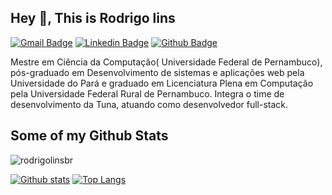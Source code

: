 ## Hey 👋, This is Rodrigo lins
[![Gmail Badge](https://img.shields.io/badge/-rodrigolinsbr@gmail.com-c14438?style=flat&logo=Gmail&logoColor=white&link=mailto:rodrigolinsbr@gmail.com)](mailto:rodrigolinsbr@gmail.com) 
[![Linkedin Badge](https://img.shields.io/badge/-rodrigocavalcanti-lins-30337543/-0072b1?style=flat&logo=Linkedin&logoColor=white&link=https://www.linkedin.com/in/rodrigocavalcanti-lins-30337543//)](https://www.linkedin.com/in/rodrigocavalcanti-lins-30337543//) [![Github Badge](https://img.shields.io/badge/-rodrigolinsbr-grey?style=flat&logo=github&logoColor=white&link=https://github.com/rodrigolinsbr/)](https://www.github.com/rodrigolinsbr/) <p align='left'>Mestre em Ciência da Computação( Universidade Federal de Pernambuco), pós-graduado em Desenvolvimento de sistemas e aplicações web pela Universidade do Pará e graduado em Licenciatura Plena em Computação pela Universidade Federal Rural de Pernambuco. Integra o time de desenvolvimento da Tuna, atuando como desenvolvedor full-stack.</p>
## Some of my Github Stats
<p align=left> <img src=https://komarev.com/ghpvc/?username=rodrigolinsbr alt=rodrigolinsbr /> </p>

[![Github stats](https://github-readme-stats.vercel.app/api?username=rodrigolinsbr&show_icons=true&include_all_commits=true)](https://github.com/rodrigolinsbr/github-readme-stats)
[![Top Langs](https://github-readme-stats.vercel.app/api/top-langs/?username=rodrigolinsbr&layout=compact)](https://github.com/rodrigolinsbr/github-readme-stats)

